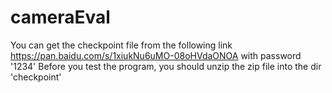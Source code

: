 # cameraEval
You can get the checkpoint file from the following link
https://pan.baidu.com/s/1xiukNu6uMO-08oHVdaONOA  with password '1234' 
Before you test the program, you should unzip the zip file into the dir 'checkpoint'
